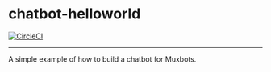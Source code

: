 # chatbot-helloworld

[![CircleCI](https://circleci.com/gh/muxbots/chatbot-helloworld.svg?style=shield)](https://circleci.com/gh/muxbots/chatbot-helloworld)

----

A simple example of how to build a chatbot for Muxbots.
